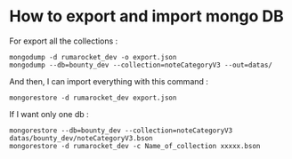 # How to export and import mongo DB

For export all the collections :
```
mongodump -d rumarocket_dev -o export.json
mongodump --db=bounty_dev --collection=noteCategoryV3 --out=datas/
```

And then, I can import everything with this command : 
```
mongorestore -d rumarocket_dev export.json
```

If I want only one db : 
```
mongorestore --db=bounty_dev --collection=noteCategoryV3 datas/bounty_dev/noteCategoryV3.bson
mongorestore -d rumarocket_dev -c Name_of_collection xxxxx.bson
```